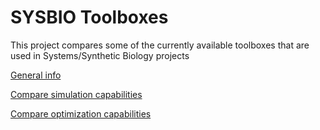 # SYSBIO Toolboxes
This project compares some of the currently available toolboxes that are used in Systems/Synthetic Biology projects

[General info](general.md)

[Compare simulation capabilities](simulation.md)

[Compare optimization capabilities](optimization.md)

